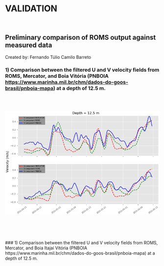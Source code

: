 # VALIDATION

<br />

## Preliminary comparison of ROMS output against measured data

Created by: Fernando Túlio Camilo Barreto
<br />


### 1) Comparison between the filtered U and V velocity fields from ROMS, Mercator, and Boia Vitória (PNBOIA https://www.marinha.mil.br/chm/dados-do-goos-brasil/pnboia-mapa) at a depth of 12.5 m.
<br />
<br />

<p align="center">
  <img src="https://github.com/fernandotcbarreto/stuff/blob/main/vitoria.png">
</p>

<br />
<br />
<br />
<br />
### 1) Comparison between the filtered U and V velocity fields from ROMS, Mercator, and Boia Itajaí Vitória (PNBOIA https://www.marinha.mil.br/chm/dados-do-goos-brasil/pnboia-mapa) at a depth of 12.5 m.
<br />
<br />
